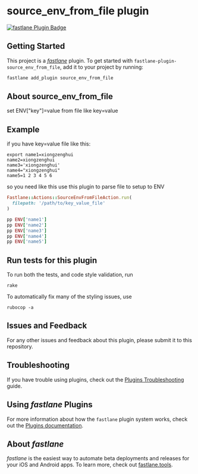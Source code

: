# source_env_from_file plugin

[![fastlane Plugin Badge](https://rawcdn.githack.com/fastlane/fastlane/master/fastlane/assets/plugin-badge.svg)](https://rubygems.org/gems/fastlane-plugin-source_env_from_file)

## Getting Started

This project is a [_fastlane_](https://github.com/fastlane/fastlane) plugin. To get started with `fastlane-plugin-source_env_from_file`, add it to your project by running:

```bash
fastlane add_plugin source_env_from_file
```

## About source_env_from_file

set ENV["key"]=value from file like key=value

## Example

if you have key=value file like this:

```
export name1=xiongzenghui
name2=xiongzenghui
name3='xiongzenghui'
name4="xiongzenghui"
name5=1 2 3 4 5 6
```

so you need like this use this plugin to parse file to setup to ENV

```ruby
Fastlane::Actions::SourceEnvFromFileAction.run(
  filepath: '/path/to/key_value_file'
)

pp ENV['name1']
pp ENV['name2']
pp ENV['name3']
pp ENV['name4']
pp ENV['name5']
```

## Run tests for this plugin

To run both the tests, and code style validation, run

```
rake
```

To automatically fix many of the styling issues, use
```
rubocop -a
```

## Issues and Feedback

For any other issues and feedback about this plugin, please submit it to this repository.

## Troubleshooting

If you have trouble using plugins, check out the [Plugins Troubleshooting](https://docs.fastlane.tools/plugins/plugins-troubleshooting/) guide.

## Using _fastlane_ Plugins

For more information about how the `fastlane` plugin system works, check out the [Plugins documentation](https://docs.fastlane.tools/plugins/create-plugin/).

## About _fastlane_

_fastlane_ is the easiest way to automate beta deployments and releases for your iOS and Android apps. To learn more, check out [fastlane.tools](https://fastlane.tools).
